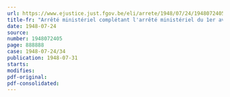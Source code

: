 ```yaml
---
url: https://www.ejustice.just.fgov.be/eli/arrete/1948/07/24/1948072405/justel
title-fr: "Arrêté ministériel complétant l'arrêté ministériel du 1er avril 1947, plaçant les cafés sous le régime du prix normal"
date: 1948-07-24
source:
number: 1948072405
page: 888888
case: 1948-07-24/34
publication: 1948-07-31
starts:
modifies:
pdf-original:
pdf-consolidated:
---
```


